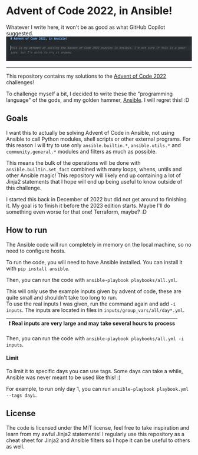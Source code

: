 Advent of Code 2022, in Ansible!
================================

Whatever I write here, it won't be as good as what GitHub Copilot suggested.  
![Spoiler: this is not a good idea](./copilot.png)

---

This repository contains my solutions to the [Advent of Code 2022](https://adventofcode.com/2022) challenges!  

To challenge myself a bit, I decided to write these the "programming language" of the gods, and my golden hammer, [Ansible](https://www.ansible.com/). I will regret this! :D  

## Goals

I want this to actually be solving Advent of Code in Ansible, not using Ansible to call Python modules, shell scripts or other external programs. For this reason I will try to use only `ansible.builtin.*`, `ansible.utils.*` and `community.general.*` modules and filters as much as possible.  

This means the bulk of the operations will be done with `ansible.builtin.set_fact` combined with many loops, whens, untils and other Ansible magic! This repository will likely end up containing a lot of Jinja2 statements that I hope will end up being useful to know outside of this challenge.

I started this back in December of 2022 but did not get around to finishing it. My goal is to finish it before the 2023 edition starts. Maybe I'll do something even worse for that one! Terraform, maybe? :D  

## How to run
The Ansible code will run completely in memory on the local machine, so no need to configure hosts.  

To run the code, you will need to have Ansible installed. You can install it with `pip install ansible`.  

Then, you can run the code with `ansible-playbook playbooks/all.yml`.  

This will only use the example inputs given by advent of code, these are quite small and shouldn't take too long to run.  
To use the real inputs I was given, run the command again and add `-i inputs`. The inputs are located in files in `inputs/group_vars/all/day*.yml`.  

| :exclamation:  Real inputs are very large and may take several hours to process   |
|-----------------------------------------------------------------------------------|

Then, you can run the code with `ansible-playbook playbooks/all.yml -i inputs`.  


#### Limit
To limit it to specific days you can use tags. Some days can take a while, Ansible was never meant to be used like this! :)  

For example, to run only day 1, you can run `ansible-playbook playbook.yml --tags day1`.  

## License
The code is licensed under the MIT license, feel free to take inspiration and learn from my awful Jinja2 statements! I regularly use this repository as a cheat sheet for Jinja2 and Ansible filters so I hope it can be useful to others as well.  
